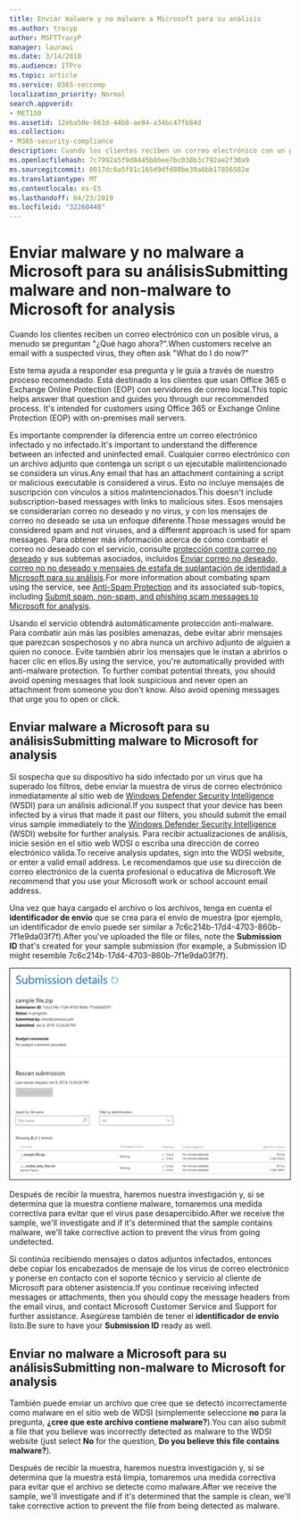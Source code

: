 ```yaml
---
title: Enviar malware y no malware a Microsoft para su análisis
ms.author: tracyp
author: MSFTTracyP
manager: laurawi
ms.date: 3/14/2018
ms.audience: ITPro
ms.topic: article
ms.service: O365-seccomp
localization_priority: Normal
search.appverid:
- MET150
ms.assetid: 12eba50e-661d-44b8-ae94-a34bc47fb84d
ms.collection:
- M365-security-compliance
description: Cuando los clientes reciben un correo electrónico con un posible virus, a menudo askWhat hago ahora?
ms.openlocfilehash: 7c7992a5f9d8445b86ee7bc038b3c792ae2f30a9
ms.sourcegitcommit: 0017dc6a5f81c165d9dfd88be39a6bb17856582e
ms.translationtype: MT
ms.contentlocale: es-ES
ms.lasthandoff: 04/23/2019
ms.locfileid: "32260448"
---
```

# <a name="submitting-malware-and-non-malware-to-microsoft-for-analysis"></a><span data-ttu-id="9ad02-103">Enviar malware y no malware a Microsoft para su análisis</span><span class="sxs-lookup"><span data-stu-id="9ad02-103">Submitting malware and non-malware to Microsoft for analysis</span></span>

<span data-ttu-id="9ad02-104">Cuando los clientes reciben un correo electrónico con un posible virus, a menudo se preguntan "¿Qué hago ahora?".</span><span class="sxs-lookup"><span data-stu-id="9ad02-104">When customers receive an email with a suspected virus, they often ask "What do I do now?"</span></span>
  
<span data-ttu-id="9ad02-p101">Este tema ayuda a responder esa pregunta y le guía a través de nuestro proceso recomendado. Está destinado a los clientes que usan Office 365 o Exchange Online Protection (EOP) con servidores de correo local.</span><span class="sxs-lookup"><span data-stu-id="9ad02-p101">This topic helps answer that question and guides you through our recommended process. It's intended for customers using Office 365 or Exchange Online Protection (EOP) with on-premises mail servers.</span></span>
  
<span data-ttu-id="9ad02-107">Es importante comprender la diferencia entre un correo electrónico infectado y no infectado.</span><span class="sxs-lookup"><span data-stu-id="9ad02-107">It's important to understand the difference between an infected and uninfected email.</span></span> <span data-ttu-id="9ad02-108">Cualquier correo electrónico con un archivo adjunto que contenga un script o un ejecutable malintencionado se considera un virus.</span><span class="sxs-lookup"><span data-stu-id="9ad02-108">Any email that has an attachment containing a script or malicious executable is considered a virus.</span></span> <span data-ttu-id="9ad02-109">Esto no incluye mensajes de suscripción con vínculos a sitios malintencionados.</span><span class="sxs-lookup"><span data-stu-id="9ad02-109">This doesn't include subscription-based messages with links to malicious sites.</span></span> <span data-ttu-id="9ad02-110">Esos mensajes se considerarían correo no deseado y no virus, y con los mensajes de correo no deseado se usa un enfoque diferente.</span><span class="sxs-lookup"><span data-stu-id="9ad02-110">Those messages would be considered spam and not viruses, and a different approach is used for spam messages.</span></span> <span data-ttu-id="9ad02-111">Para obtener más información acerca de cómo combatir el correo no deseado con el servicio, consulte [protección contra correo no deseado](anti-spam-and-anti-malware-protection.md) y sus subtemas asociados, incluidos [Enviar correo no deseado, correo no no deseado y mensajes de estafa de suplantación de identidad a Microsoft para su análisis](submit-spam-non-spam-and-phishing-scam-messages-to-microsoft-for-analysis.md).</span><span class="sxs-lookup"><span data-stu-id="9ad02-111">For more information about combating spam using the service, see [Anti-Spam Protection](anti-spam-and-anti-malware-protection.md) and its associated sub-topics, including [Submit spam, non-spam, and phishing scam messages to Microsoft for analysis](submit-spam-non-spam-and-phishing-scam-messages-to-microsoft-for-analysis.md).</span></span> 
  
<span data-ttu-id="9ad02-p103">Usando el servicio obtendrá automáticamente protección anti-malware. Para combatir aún más las posibles amenazas, debe evitar abrir mensajes que parezcan sospechosos y no abra nunca un archivo adjunto de alguien a quien no conoce. Evite también abrir los mensajes que le instan a abrirlos o hacer clic en ellos.</span><span class="sxs-lookup"><span data-stu-id="9ad02-p103">By using the service, you're automatically provided with anti-malware protection. To further combat potential threats, you should avoid opening messages that look suspicious and never open an attachment from someone you don't know. Also avoid opening messages that urge you to open or click.</span></span>
  
## <a name="submitting-malware-to-microsoft-for-analysis"></a><span data-ttu-id="9ad02-115">Enviar malware a Microsoft para su análisis</span><span class="sxs-lookup"><span data-stu-id="9ad02-115">Submitting malware to Microsoft for analysis</span></span>

<span data-ttu-id="9ad02-116">Si sospecha que su dispositivo ha sido infectado por un virus que ha superado los filtros, debe enviar la muestra de virus de correo electrónico inmediatamente al sitio web de [Windows Defender Security Intelligence](https://www.microsoft.com/wdsi/filesubmission) (WSDI) para un análisis adicional.</span><span class="sxs-lookup"><span data-stu-id="9ad02-116">If you suspect that your device has been infected by a virus that made it past our filters, you should submit the email virus sample immediately to the [Windows Defender Security Intelligence](https://www.microsoft.com/wdsi/filesubmission) (WSDI) website for further analysis.</span></span> <span data-ttu-id="9ad02-117">Para recibir actualizaciones de análisis, inicie sesión en el sitio web WDSI o escriba una dirección de correo electrónico válida.</span><span class="sxs-lookup"><span data-stu-id="9ad02-117">To receive analysis updates, sign into the WDSI website, or enter a valid email address.</span></span> <span data-ttu-id="9ad02-118">Le recomendamos que use su dirección de correo electrónico de la cuenta profesional o educativa de Microsoft.</span><span class="sxs-lookup"><span data-stu-id="9ad02-118">We recommend that you use your Microsoft work or school account email address.</span></span> 
  
<span data-ttu-id="9ad02-119">Una vez que haya cargado el archivo o los archivos, tenga en cuenta el **identificador de envío** que se crea para el envío de muestra (por ejemplo, un identificador de envío puede ser similar a 7c6c214b-17d4-4703-860b-7f1e9da03f7f).</span><span class="sxs-lookup"><span data-stu-id="9ad02-119">After you've uploaded the file or files, note the **Submission ID** that's created for your sample submission (for example, a Submission ID might resemble 7c6c214b-17d4-4703-860b-7f1e9da03f7f).</span></span> 
  
![Detalles de envío en el sitio web Windows Defender Security Intelligence](media/EOP-Malware-Protection-Center.png)
  
<span data-ttu-id="9ad02-121">Después de recibir la muestra, haremos nuestra investigación y, si se determina que la muestra contiene malware, tomaremos una medida correctiva para evitar que el virus pase desapercibido.</span><span class="sxs-lookup"><span data-stu-id="9ad02-121">After we receive the sample, we'll investigate and if it's determined that the sample contains malware, we'll take corrective action to prevent the virus from going undetected.</span></span>
  
<span data-ttu-id="9ad02-122">Si continúa recibiendo mensajes o datos adjuntos infectados, entonces debe copiar los encabezados de mensaje de los virus de correo electrónico y ponerse en contacto con el soporte técnico y servicio al cliente de Microsoft para obtener asistencia.</span><span class="sxs-lookup"><span data-stu-id="9ad02-122">If you continue receiving infected messages or attachments, then you should copy the message headers from the email virus, and contact Microsoft Customer Service and Support for further assistance.</span></span> <span data-ttu-id="9ad02-123">Asegúrese también de tener el **identificador de envío** listo.</span><span class="sxs-lookup"><span data-stu-id="9ad02-123">Be sure to have your **Submission ID** ready as well.</span></span> 
  
## <a name="submitting-non-malware-to-microsoft-for-analysis"></a><span data-ttu-id="9ad02-124">Enviar no malware a Microsoft para su análisis</span><span class="sxs-lookup"><span data-stu-id="9ad02-124">Submitting non-malware to Microsoft for analysis</span></span>

<span data-ttu-id="9ad02-125">También puede enviar un archivo que cree que se detectó incorrectamente como malware en el sitio web de WDSI (simplemente seleccione **no** para la pregunta, **¿cree que este archivo contiene malware?**).</span><span class="sxs-lookup"><span data-stu-id="9ad02-125">You can also submit a file that you believe was incorrectly detected as malware to the WDSI website (just select **No** for the question, **Do you believe this file contains malware?**).</span></span>
  
<span data-ttu-id="9ad02-126">Después de recibir la muestra, haremos nuestra investigación y, si se determina que la muestra está limpia, tomaremos una medida correctiva para evitar que el archivo se detecte como malware.</span><span class="sxs-lookup"><span data-stu-id="9ad02-126">After we receive the sample, we'll investigate and if it's determined that the sample is clean, we'll take corrective action to prevent the file from being detected as malware.</span></span>
  

